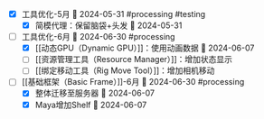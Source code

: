 - [x] 工具优化-5月 📅 2024-05-31 #processing #testing
	- [x] 简模代理：保留脑袋+头发 📅 2024-05-31

- [ ] 工具优化-6月 📅 2024-06-30 #processing 
	- [x] [[动态GPU（Dynamic GPU）]]：使用动画数据 📅 2024-06-07
	- [ ] [[资源管理工具（Resource Manager）]]：增加状态显示
	- [ ] [[绑定移动工具（Rig Move Tool）]]：增加相机移动

- [ ] [[基础框架（Basic Frame）]]-6月  📅 2024-06-30 #processing
	- [x] 整体迁移至服务器 📅 2024-06-07
	- [x] Maya增加Shelf 📅 2024-06-07
